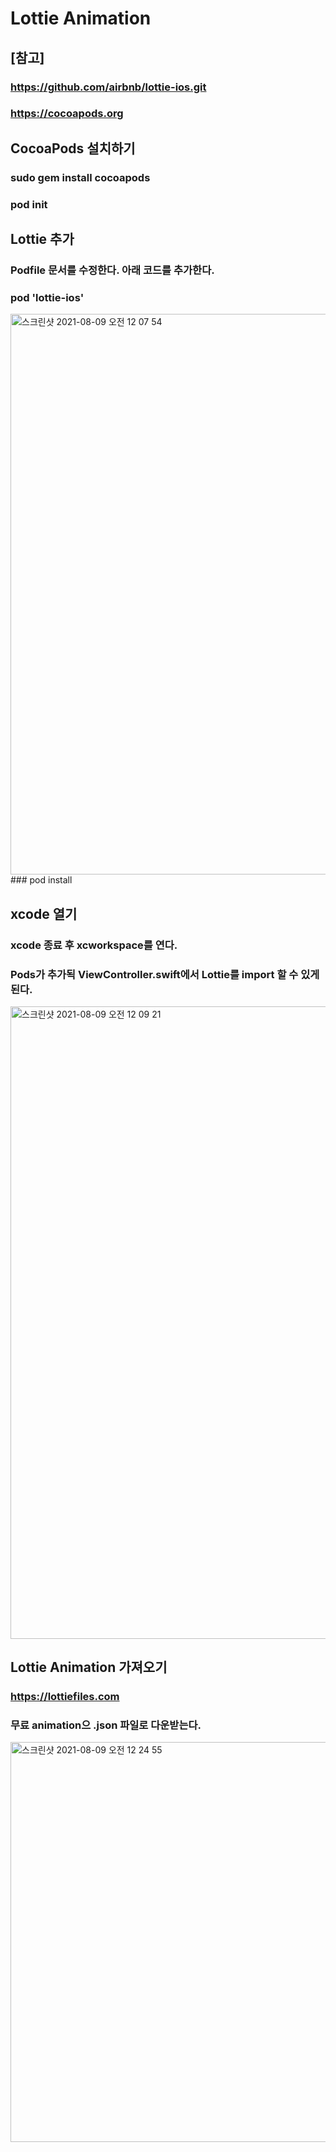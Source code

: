 # Lottie Animation
## [참고]
### https://github.com/airbnb/lottie-ios.git
### https://cocoapods.org

## CocoaPods 설치하기
### sudo gem install cocoapods
### pod init

## Lottie 추가
### Podfile 문서를 수정한다. 아래 코드를 추가한다.
### pod 'lottie-ios'
<img width="897" alt="스크린샷 2021-08-09 오전 12 07 54" src="https://user-images.githubusercontent.com/87226868/128637049-50308cba-609c-40ee-81c8-bca310ffa4cd.png">
### pod install

##  xcode 열기
### xcode 종료 후 xcworkspace를 연다.
### Pods가 추가됙 ViewController.swift에서 Lottie를 import 할 수 있게 된다.
<img width="1012" alt="스크린샷 2021-08-09 오전 12 09 21" src="https://user-images.githubusercontent.com/87226868/128636978-6a3751f9-aa64-40b6-bd97-9fa0727f982b.png">

## Lottie Animation 가져오기
### https://lottiefiles.com
### 무료 animation으 .json 파일로 다운받는다.
<img width="640" alt="스크린샷 2021-08-09 오전 12 24 55" src="https://user-images.githubusercontent.com/87226868/128637159-a847b94e-d83d-48e5-808c-d199e06475bb.png">

